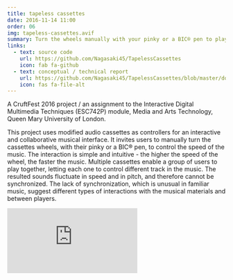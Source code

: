 ```yaml
---
title: tapeless cassettes
date: 2016-11-14 11:00
order: 06
img: tapeless-cassettes.avif
summary: Turn the wheels manually with your pinky or a BIC® pen to play the cassettes; the higher the speed the faster the music.
links:
  - text: source code
    url: https://github.com/Nagasaki45/TapelessCassettes
    icon: fab fa-github
  - text: conceptual / technical report
    url: https://github.com/Nagasaki45/TapelessCassettes/blob/master/docs/report.md
    icon: fas fa-file-alt
---
```


A CruftFest 2016 project / an assignment to the Interactive Digital
Multimedia Techniques (ESC742P) module, Media and Arts Technology, Queen
Mary University of London.

This project uses modified audio cassettes as controllers for an
interactive and collaborative musical interface. It invites users to
manually turn the cassettes wheels, with their pinky or a BIC® pen, to
control the speed of the music. The interaction is simple and
intuitive - the higher the speed of the wheel, the faster the music.
Multiple cassettes enable a group of users to play together, letting
each one to control different track in the music. The resulted sounds
fluctuate in speed and in pitch, and therefore cannot be synchronized.
The lack of synchronization, which is unusual in familiar music, suggest
different types of interactions with the musical materials and between
players.

<div class="youtube youtube-16x9">
<iframe src="https://www.youtube.com/embed/JZ3Z4X_d1iQ" allowfullscreen seamless frameBorder="0"></iframe>
</div>
